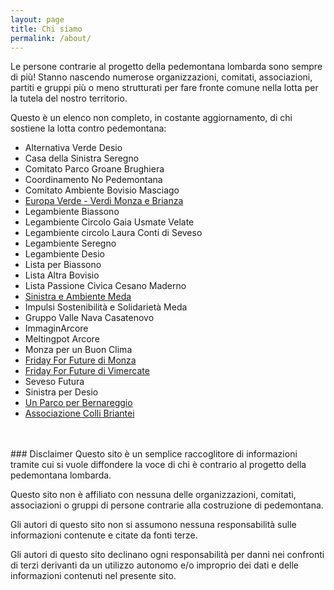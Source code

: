 ```yaml
---
layout: page
title: Chi siamo
permalink: /about/
---
```


Le persone contrarie al progetto della pedemontana lombarda sono sempre di più!
Stanno nascendo numerose organizzazioni, comitati, associazioni, partiti e gruppi più o meno strutturati per fare fronte comune nella lotta per la tutela del nostro territorio.

Questo è un elenco non completo, in costante aggiornamento, di chi sostiene la lotta contro pedemontana:

- Alternativa Verde Desio
- Casa della Sinistra Seregno
- Comitato Parco Groane Brughiera
- Coordinamento No Pedemontana
- Comitato Ambiente Bovisio Masciago
- [Europa Verde - Verdi Monza e Brianza](https://verdimonzaebrianza.blogspot.com/)
- Legambiente Biassono
- Legambiente Circolo Gaia Usmate Velate
- Legambiente circolo Laura Conti di Seveso
- Legambiente Seregno
- Legambiente Desio
- Lista per Biassono
- Lista Altra Bovisio
- Lista Passione Civica Cesano Maderno
- [Sinistra e Ambiente Meda](https://sinistra-e-ambiente-meda.blogspot.com/)
- Impulsi Sostenibilità e Solidarietà Meda
- Gruppo Valle Nava Casatenovo
- ImmaginArcore
- Meltingpot Arcore
- Monza per un Buon Clima
- [Friday For Future di Monza](https://www.facebook.com/fridaysforfuturemonza/)
- [Friday For Future di Vimercate](https://www.facebook.com/fffvimercate/)
- Seveso Futura
- Sinistra per Desio
- [Un Parco per Bernareggio](https://www.facebook.com/unparcoperbernareggio/)
- [Associazione Colli Briantei](https://associazionecollibriantei.org/)

<br />
<br />

<div class="sezione" markdown="1">
### Disclaimer
Questo sito è un semplice raccoglitore di informazioni tramite cui si vuole diffondere la voce di chi è contrario al progetto della pedemontana lombarda.

Questo sito non è affiliato con nessuna delle organizzazioni, comitati, associazioni o gruppi di persone contrarie alla costruzione di pedemontana.

Gli autori di questo sito non si assumono nessuna responsabilità sulle informazioni contenute e citate da fonti terze.

Gli autori di questo sito declinano ogni responsabilità per danni nei confronti di terzi derivanti da un utilizzo autonomo e/o improprio dei dati e delle informazioni contenuti nel presente sito.
</div>
